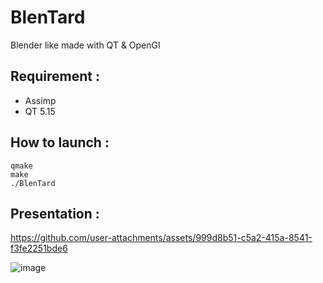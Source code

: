 # BlenTard
Blender like made with QT &amp; OpenGl

## Requirement : 
- Assimp  
- QT 5.15

## How to launch : 
```
qmake
make
./BlenTard
```


## Presentation : 
https://github.com/user-attachments/assets/999d8b51-c5a2-415a-8541-f3fe2251bde6


![image](https://github.com/user-attachments/assets/c4a78fae-f95a-403b-832e-39b5e1e531c7)



